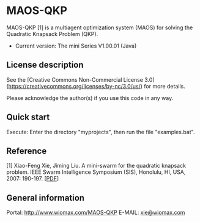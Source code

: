 MAOS-QKP
========

MAOS-QKP [1] is a multiagent optimization system (MAOS) for solving the Quadratic Knapsack Problem (QKP).

- Current version: The mini Series V1.00.01 (Java)

License description
-------------------

See the [Creative Commons Non-Commercial License 3.0] (https://creativecommons.org/licenses/by-nc/3.0/us/) for more details.

Please acknowledge the author(s) if you use this code in any way.

Quick start
-----------

Execute: Enter the directory "myprojects", then run the file "examples.bat".

Reference
---------

[1] Xiao-Feng Xie, Jiming Liu. A mini-swarm for the quadratic knapsack problem. IEEE Swarm Intelligence Symposium (SIS), Honolulu, HI, USA, 2007: 190-197. [[PDF](http://www.wiomax.com/team/xie/paper/SIS07.pdf)]

General information
-------------------

Portal: http://www.wiomax.com/MAOS-QKP
E-MAIL: xie@wiomax.com
